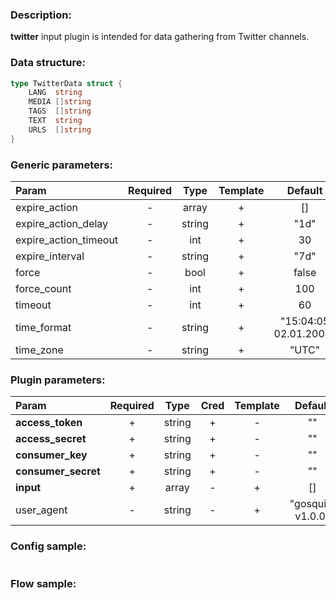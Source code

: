 ### Description:

**twitter** input plugin is intended for data gathering from Twitter channels.

### Data structure:

```go
type TwitterData struct {
	LANG  string
	MEDIA []string
	TAGS  []string
	TEXT  string
	URLS  []string
}
```

### Generic parameters:

| Param                 | Required |  Type  | Template |        Default        | Description |
|:----------------------|:--------:|:------:|:--------:|:---------------------:|:------------|
| expire_action         |    -     | array  |    +     |          []           |             |
| expire_action_delay   |    -     | string |    +     |         "1d"          |             |
| expire_action_timeout |    -     |  int   |    +     |          30           |             |
| expire_interval       |    -     | string |    +     |         "7d"          |             |
| force                 |    -     |  bool  |    +     |         false         |             |
| force_count           |    -     |  int   |    +     |          100          |             |
| timeout               |    -     |  int   |    +     |          60           |             |
| time_format           |    -     | string |    +     | "15:04:05 02.01.2006" |             |
| time_zone             |    -     | string |    +     |         "UTC"         |             |


### Plugin parameters:

| Param               | Required |  Type  | Cred | Template |      Default      |     Example     | Description |
|:--------------------|:--------:|:------:|:----:|:--------:|:-----------------:|:---------------:|:------------|
| **access_token**    |    +     | string |  +   |    -     |        ""         |       ""        |             |
| **access_secret**   |    +     | string |  +   |    -     |        ""         |       ""        |             |
| **consumer_key**    |    +     | string |  +   |    -     |        ""         |       ""        |             |
| **consumer_secret** |    +     | string |  +   |    -     |        ""         |       ""        |             |
| **input**           |    +     | array  |  -   |    +     |        []         | ["tass_agency"] |             |
| user_agent          |    -     | string |  -   |    +     | "gosquito v1.0.0" | "webchela 1.0"  |             |


### Config sample:

```toml

```

### Flow sample:

```yaml
```